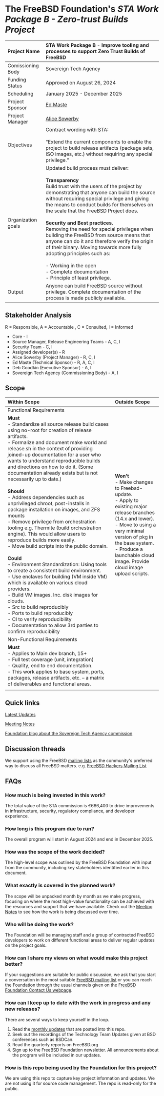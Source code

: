 #  The FreeBSD Foundation's *STA Work Package B - Zero-trust Builds Project*

| Project Name | STA Work Package B - Improve tooling and processes to support Zero Trust Builds of FreeBSD |
| :---- | :---- |
| Comissioning Body | Sovereign Tech Agency |
| Funding Status | Approved on August 26, 2024 |
| Scheduling | January 2025 - December 2025 |
| Project Sponsor | [Ed Maste](https://github.com/emaste) |
| Project Manager | [Alice Sowerby](https://github.com/alice-sowerby) |
| Objectives | Contract wording with STA: </br></br>“Extend the current components to enable the project to build release artifacts (package sets, ISO images, etc.) without requiring any special privilege.” |
| Organization goals | Updated build process must deliver: <br><br> **Transparency** <br>Build trust with the users of the project by demonstrating that anyone can build the source without requiring special privilege and giving the means to conduct builds for themselves on the scale that the FreeBSD Project does. <br><br>**Security and Best practices.** <br> Removing the need for special privileges when building the FreeBSD from source means that anyone can do it and therefore verify the origin of their binary. Moving towards more fully adopting principles such as: <br><br> - Working in the open <br> - Complete documentation <br> - Principle of least privilege. |
| Output | Anyone can build FreeBSD source without privilege. Complete documentation of the process is made publicly available. |

## Stakeholder Analysis

R = Responsible, A = Accountable , C = Consulted, I = Informed

* Core - I 
* Source Manager, Release Engineering Teams - A, C, I
* Security Team - C, I
* Assigned developer(s) - R
* Alice Sowerby (Project Manager) - R, C, I
* Ed Maste (Technical Sponsor) - R, A, C, I
* Deb Goodkin (Executive Sponsor) - A, I
* Sovereign Tech Agency (Commissioning Body) - A, I

## Scope
| Within Scope| Outside Scope           |
|:------------|:--------------------------|
| Functional Requirements | |
| **Must** <br> - Standardize all source release build cases using no-root for creation of release artifacts.<br> - Formalize and document make world and release.sh in the context of providing joined-up documentation for a user who wants to understand  reproducible builds and directions on how to do it.  (Some documentation already exists but is not necessarily up to date.) <br> <br> **Should** <br> - Address dependencies such as unprivileged chroot, post-installs in package installation on images, and ZFS mounts <br> - Remove privilege from orchestration tooling e.g. Thermite (build orchestration engine). This would allow users to reproduce builds more easily. <br> - Move build scripts into the public domain. <br><br> **Could** <br> - Environment Standardization: Using tools to create a consistent build environment. <br> - Use enclaves for building (VM inside VM) which is available on various cloud providers. <br> - Build VM images. Inc. disk images for clouds. <br> - Src to build reproducibly <br> - Ports to build reproducibly <br> - CI to verify reproducibility <br> - Documentation to allow 3rd parties to confirm reproducibility|**Won’t** <br> - Make changes to Freebsd-update. <br> - Apply to existing major release branches (14.x and lower). <br> - Move to using a very minimal version of pkg in the base system. <br> - Produce a launchable cloud image. Provide cloud image upload scripts.| 
| Non-Functional Requirements | |
| **Must** <br> - Applies to Main dev branch, 15+ <br> - Full test coverage (unit, integration) <br> - Quality, end to end documentation. <br> - This work applies to base system, ports, packages, release artifacts, etc. – a matrix of deliverables and functional areas.
 | |

## Quick links
[Latest Updates](Updates)

[Meeting Notes](Meeting-Notes)

[Foundation blog about the Sovereign Tech Agency commission](https://freebsdfoundation.org/blog/sovereign-tech-fund-to-invest-e686400-in-freebsd-infrastructure-modernization/)


## Discussion threads
We support using the FreeBSD [mailing lists](https://lists.freebsd.org/) as the community's preferred way to discuss all FreeBSD matters. 
e.g. [FreeBSD Hackers Mailing List](https://lists.freebsd.org/archives/freebsd-hackers/)

## FAQs

### How much is being invested in this work?

The total value of the STA commission is €686,400 to drive improvements in infrastructure, security, regulatory compliance, and developer experience.

### How long is this program due to run?

The overall program will start in August 2024 and end in December 2025.

### How was the scope of the work decided? 

The high-level scope was outlined by the FreeBSD Foundation with input from the community, including key stakeholders identified earlier in this document.

### What exactly is covered in the planned work?   
The scope will be unpacked month by month as we make progress, focusing on where the most high-value functionality can be achieved with the resources and support that we have available. Check out the [Meeting Notes](Meeting-Notes) to see how the work is being discussed over time.

### Who will be doing the work?

The Foundation will be managing staff and a group of contracted FreeBSD developers to work on different functional areas to deliver regular updates on the project goals. 

### How can I share my views on what would make this project better?
If your suggestions are suitable for public discussion, we ask that you start a conversation in the most suitable [FreeBSD mailing list](https://lists.freebsd.org/) or you can reach the Foundation through the usual channels given on the [FreeBSD Foundation Contact Us webpage](https://freebsdfoundation.org/about-us/contact-us/).

### How can I keep up to date with the work in progress and any new releases?

There are several ways to keep yourself in the loop. 

1. Read the [monthly updates](Updates) that are posted into this repo.
2. Seek out the recordings of the Technology Team Updates given at BSD conferences such as BSDCan.
4. Read the quarterly reports on FreeBSD.org
5. Sign up to the FreeBSD Foundation newsletter. All announcements about the program will be included in our updates.

### How is this repo being used by the Foundation for this project?
We are using this repo to capture key project information and updates. We are not using it for source code management. The repo is read-only for the public.